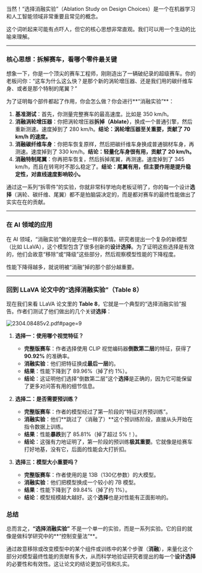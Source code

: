 当然！“选择消融实验”（Ablation Study on Design Choices）是一个在机器学习和人工智能领域非常重要且常见的概念。

这个词听起来可能有点吓人，但它的核心思想非常直观。我们可以用一个生动的比喻来理解。

---

### 核心思想：拆解赛车，看哪个零件最关键

想象一下，你是一个顶尖的赛车工程师，刚刚造出了一辆破纪录的超级赛车。你的老板问你：“这车为什么这么快？是那个新的涡轮增压器、还是我们用的碳纤维车身、或者是那个特制的尾翼？”

为了证明每个部件都起了作用，你会怎么做？你会进行**“消融实验”**：

1.  **基准测试**：首先，你测量完整赛车的最高速度。比如是 350 km/h。
2.  **消融涡轮增压器**：你把涡轮增压器**拆掉（Ablate）**，换成一个普通引擎，然后重新测速。速度掉到了 280 km/h。**结论：涡轮增压器至关重要，贡献了 70 km/h 的速度。**
3.  **消融碳纤维车身**：你把车恢复原样，然后把碳纤维车身换成普通钢材车身，再测速。速度掉到了 330 km/h。**结论：轻量化车身很有用，贡献了 20 km/h。**
4.  **消融特制尾翼**：你再把车恢复，然后拆掉尾翼，再测速。速度掉到了 345 km/h，而且在转弯时不那么稳定了。**结论：尾翼有用，但主要作用是提升稳定性，对直线速度影响较小。**

通过这一系列“拆零件”的实验，你就非常科学地向老板证明了，你的每一个设计**选择**（涡轮、碳纤维、尾翼）都不是拍脑袋决定的，而是都对赛车的最终性能做出了实实在在的贡献。

---

### 在 AI 领域的应用

在 AI 领域，“消融实验”做的是完全一样的事情。研究者提出一个复杂的新模型（比如 LLaVA），这个模型包含了很多创新的**设计选择**。为了证明这些选择是有效的，他们会故意“移除”或“降级”这些部分，然后观察模型性能的下降程度。

性能下降得越多，就说明被“消融”掉的那个部分越重要。

---

### 回到 LLaVA 论文中的“选择消融实验”（Table 8）

现在我们来看 LLaVA 论文里的 **Table 8**，它就是一个典型的“选择消融实验”报告。作者们测试了他们做出的几个关键**选择**：

![2304.08485v2.pdf#page=9](https://github.com/haotian-liu/LLaVA/raw/main/images/table_ablation_sqa.png)

1.  **选择一：使用哪个视觉特征？**
    *   **完整版赛车**：作者选择使用 CLIP 视觉编码器**倒数第二层**的特征，获得了 **90.92%** 的准确率。
    *   **消融实验**：他们把特征换成**最后一层**的。
    *   **结果**：性能下降到了 89.96%（掉了约 1%）。
    *   **结论**：这证明他们选择“倒数第二层”这个**选择**是正确的，因为它可能保留了更多对问答有用的细节信息。

2.  **选择二：是否需要预训练？**
    *   **完整版赛车**：作者的模型经过了第一阶段的“特征对齐预训练”。
    *   **消融实验**：他们**跳过了（消融了）**这个预训练阶段，直接从头开始在指令数据上训练。
    *   **结果**：性能**暴跌**到了 85.81%（掉了超过 5%！）。
    *   **结论**：这强有力地证明了，第一阶段的预训练**极其重要**。它就像是给赛车打好地基，没有它，后面的性能会大打折扣。

3.  **选择三：模型大小重要吗？**
    *   **完整版赛车**：作者使用的是 13B（130亿参数）的大模型。
    *   **消融实验**：他们把模型换成一个较小的 7B 模型。
    *   **结果**：性能下降到了 89.84%（掉了约 1%）。
    *   **结论**：模型规模越大越好。这个**选择**也是对性能有正面影响的。

### 总结

总而言之，**“选择消融实验”** 不是一个单一的实验，而是一系列实验。它的目的就像是做科学研究中的**“控制变量法”**。

通过故意移除或改变模型中的某个组件或训练中的某个步骤（**消融**），来量化这个部分对模型最终性能的贡献有多大，从而科学地验证研究者提出的每一个**设计选择**的必要性和有效性。这让论文的结论更加可信和扎实。